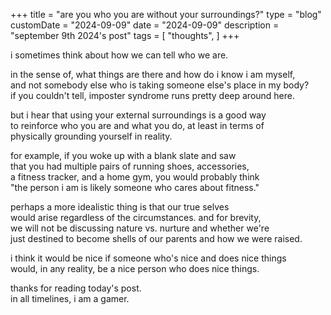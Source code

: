 +++
title = "are you who you are without your surroundings?"
type = "blog"
customDate = "2024-09-09"
date = "2024-09-09"
description = "september 9th 2024's post"
tags = [
    "thoughts",
]
+++

i sometimes think about how we can tell who we are.

in the sense of, what things are there and how do i know i am myself,\
and not somebody else who is taking someone else's place in my body?\
if you couldn't tell, imposter syndrome runs pretty deep around here.

but i hear that using your external surroundings is a good way\
to reinforce who you are and what you do, at least in terms of\
physically grounding yourself in reality.

for example, if you woke up with a blank slate and saw\
that you had multiple pairs of running shoes, accessories,\
a fitness tracker, and a home gym, you would probably think\
"the person i am is likely someone who cares about fitness."

perhaps a more idealistic thing is that our true selves\
would arise regardless of the circumstances. and for brevity,\
we will not be discussing nature vs. nurture and whether we're\
just destined to become shells of our parents and how we were raised.

i think it would be nice if someone who's nice and does nice things\
would, in any reality, be a nice person who does nice things.

thanks for reading today's post.\
in all timelines, i am a gamer.